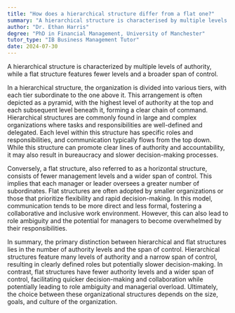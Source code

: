 ```yaml
---
title: "How does a hierarchical structure differ from a flat one?"
summary: "A hierarchical structure is characterised by multiple levels of authority, while a flat structure has fewer levels and a wider span of control."
author: "Dr. Ethan Harris"
degree: "PhD in Financial Management, University of Manchester"
tutor_type: "IB Business Management Tutor"
date: 2024-07-30
---
```


A hierarchical structure is characterized by multiple levels of authority, while a flat structure features fewer levels and a broader span of control.

In a hierarchical structure, the organization is divided into various tiers, with each tier subordinate to the one above it. This arrangement is often depicted as a pyramid, with the highest level of authority at the top and each subsequent level beneath it, forming a clear chain of command. Hierarchical structures are commonly found in large and complex organizations where tasks and responsibilities are well-defined and delegated. Each level within this structure has specific roles and responsibilities, and communication typically flows from the top down. While this structure can promote clear lines of authority and accountability, it may also result in bureaucracy and slower decision-making processes.

Conversely, a flat structure, also referred to as a horizontal structure, consists of fewer management levels and a wider span of control. This implies that each manager or leader oversees a greater number of subordinates. Flat structures are often adopted by smaller organizations or those that prioritize flexibility and rapid decision-making. In this model, communication tends to be more direct and less formal, fostering a collaborative and inclusive work environment. However, this can also lead to role ambiguity and the potential for managers to become overwhelmed by their responsibilities.

In summary, the primary distinction between hierarchical and flat structures lies in the number of authority levels and the span of control. Hierarchical structures feature many levels of authority and a narrow span of control, resulting in clearly defined roles but potentially slower decision-making. In contrast, flat structures have fewer authority levels and a wider span of control, facilitating quicker decision-making and collaboration while potentially leading to role ambiguity and managerial overload. Ultimately, the choice between these organizational structures depends on the size, goals, and culture of the organization.
    